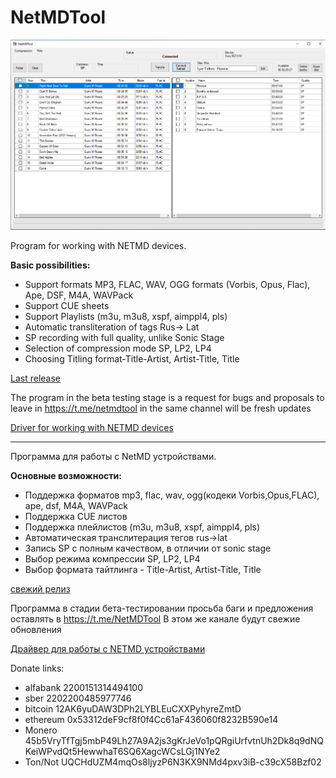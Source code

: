 # NetMDTool
![](https://github.com/cadavrezzz/NetMDTool/blob/main/2023-01-11_23-50-09.png)

Program for working with NETMD devices.

**Basic possibilities:**

- Support formats MP3, FLAC, WAV, OGG formats (Vorbis, Opus, Flac), Ape, DSF, M4A, WAVPack
- Support CUE sheets
- Support Playlists (m3u, m3u8, xspf, aimppl4, pls)
- Automatic transliteration of tags Rus-> Lat
- SP recording with full quality, unlike Sonic Stage
- Selection of compression mode SP, LP2, LP4
- Choosing Titling format-Title-Artist, Artist-Title, Title

[Last release](https://github.com/cadavrezzz/NetMDTool/releases/)

The program in the beta testing stage is a request for bugs and proposals to leave in https://t.me/netmdtool in the same channel will be fresh updates

[Driver for working with NETMD devices](https://zadig.akeo.ie/)

----------------------------------------------------------------------------------------------------------------------------------------------------------

Программа для работы с NetMD устройствами.

**Основные возможности:**
- Поддержка форматов mp3, flac, wav, ogg(кодеки Vorbis,Opus,FLAC), ape, dsf, M4A, WAVPack
- Поддержка CUE листов
- Поддержка плейлистов (m3u, m3u8, xspf, aimppl4, pls)
- Автоматическая транcлитерация тегов rus->lat
- Запись SP с полным качеством, в отличии от sonic stage
- Выбор режима компрессии SP, LP2, LP4
- Выбор формата тайтлинга - Title-Artist, Artist-Title, Title

[свежий релиз](https://github.com/cadavrezzz/NetMDTool/releases/)

Программа в стадии бета-тестировании
просьба баги и предложения оставлять
в https://t.me/NetMDTool
В этом же канале будут свежие обновления

[Драйвер для работы с NETMD устройствами](https://zadig.akeo.ie/)

Donate links:
- alfabank 2200151314494100
- sber 2202200485977746
- bitcoin 12AK6yuDAW3DPh2LYBLEuCXXPyhyreZmtD
- ethereum 0x53312deF9cf8f0f4Cc61aF436060f8232B590e14
- Monero 45b5VryTfTgj5mbP49Lh27A9A2js3gKrJeVo1pQRgiUrfvtnUh2Dk8q9dNQKeiWPvdQt5HewwhaT6SQ6XagcWCsLGj1NYe2
- Ton/Not UQCHdUZM4mqOs8ljyzP6N3KX9NMd4pxv3iB-c39cX58Bzf02
